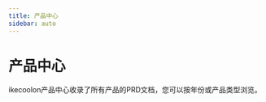 ```yaml
---
title: 产品中心
sidebar: auto
---
```


# 产品中心

ikecoolon产品中心收录了所有产品的PRD文档，您可以按年份或产品类型浏览。

<ProductList /> 